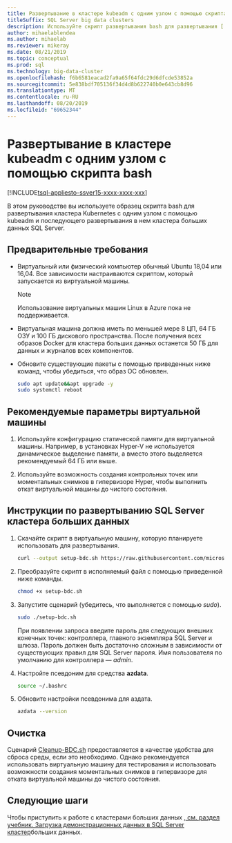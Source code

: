 ```yaml
---
title: Развертывание в кластере kubeadm с одним узлом с помощью скрипта bash
titleSuffix: SQL Server big data clusters
description: Используйте скрипт развертывания bash для развертывания [!INCLUDE[big-data-clusters-2019](../includes/ssbigdataclusters-ver15.md)] в кластере кубеадм с одним узлом.
author: mihaelablendea
ms.author: mihaelab
ms.reviewer: mikeray
ms.date: 08/21/2019
ms.topic: conceptual
ms.prod: sql
ms.technology: big-data-cluster
ms.openlocfilehash: f6b6581eacad2fa9a65f64fdc29d6dfcde53852a
ms.sourcegitcommit: 5e838bdf705136f34d4d8b622740b0e643cb8d96
ms.translationtype: MT
ms.contentlocale: ru-RU
ms.lasthandoff: 08/20/2019
ms.locfileid: "69652344"
---
```

# <a name="deploy-with-a-bash-script-to-a-single-node-kubeadm-cluster"></a>Развертывание в кластере kubeadm с одним узлом с помощью скрипта bash

[!INCLUDE[tsql-appliesto-ssver15-xxxx-xxxx-xxx](../includes/tsql-appliesto-ssver15-xxxx-xxxx-xxx.md)]

В этом руководстве вы используете образец скрипта bash для развертывания кластера Kubernetes с одним узлом с помощью kubeadm и последующего развертывания в нем кластера больших данных SQL Server.  

## <a name="prerequisites"></a>Предварительные требования

- Виртуальный или физический компьютер обычный Ubuntu 18,04 или 16,04. Все зависимости настраиваются скриптом, который запускается из виртуальной машины.

  > [!NOTE]
  > Использование виртуальных машин Linux в Azure пока не поддерживается.

- Виртуальная машина должна иметь по меньшей мере 8 ЦП, 64 ГБ ОЗУ и 100 ГБ дискового пространства. После получения всех образов Docker для кластера больших данных останется 50 ГБ для данных и журналов всех компонентов.

- Обновите существующие пакеты с помощью приведенных ниже команд, чтобы убедиться, что образ ОС обновлен.

   ``` bash
   sudo apt update&&apt upgrade -y
   sudo systemctl reboot
   ```

## <a name="recommended-virtual-machine-settings"></a>Рекомендуемые параметры виртуальной машины

1. Используйте конфигурацию статической памяти для виртуальной машины. Например, в установках Hyper-V не используется динамическое выделение памяти, а вместо этого выделяется рекомендуемый 64 ГБ или выше.

1. Используйте возможность создания контрольных точек или моментальных снимков в гипервизоре Hyper, чтобы выполнить откат виртуальной машины до чистого состояния.


## <a name="instructions-to-deploy-sql-server-big-data-cluster"></a>Инструкции по развертыванию SQL Server кластера больших данных

1. Скачайте скрипт в виртуальную машину, которую планируете использовать для развертывания.

   ```bash
   curl --output setup-bdc.sh https://raw.githubusercontent.com/microsoft/sql-server-samples/master/samples/features/sql-big-data-cluster/deployment/kubeadm/ubuntu-single-node-vm/setup-bdc.sh
   ```

2. Преобразуйте скрипт в исполняемый файл с помощью приведенной ниже команды.

   ```bash
   chmod +x setup-bdc.sh
   ```

3. Запустите сценарий (убедитесь, что выполняется с помощью *sudo*).

   ```bash
   sudo ./setup-bdc.sh
   ```

   При появлении запроса введите пароль для следующих внешних конечных точек: контроллера, главного экземпляра SQL Server и шлюза. Пароль должен быть достаточно сложным в зависимости от существующих правил для SQL Server пароля. Имя пользователя по умолчанию для контроллера — *admin*.

4. Настройте псевдоним для средства **azdata**.

   ```bash
   source ~/.bashrc
   ```

5. Обновите настройки псевдонима для аздата.

   ```bash
   azdata --version
   ```

## <a name="cleanup"></a>Очистка

Сценарий [Cleanup-BDC.sh](https://raw.githubusercontent.com/microsoft/sql-server-samples/master/samples/features/sql-big-data-cluster/deployment/kubeadm/ubuntu-single-node-vm/cleanup-bdc.sh) предоставляется в качестве удобства для сброса среды, если это необходимо. Однако рекомендуется использовать виртуальную машину для тестирования и использовать возможности создания моментальных снимков в гипервизоре для отката виртуальной машины до чистого состояния.

## <a name="next-steps"></a>Следующие шаги

Чтобы приступить к работе с кластерами больших данных [, см. раздел учебник. Загрузка демонстрационных данных в SQL Server кластер](tutorial-load-sample-data.md)больших данных.
